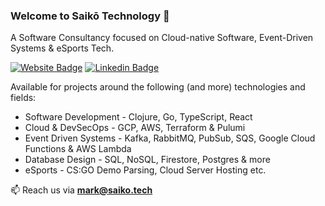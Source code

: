### Welcome to  Saikō Technology 👋

A Software Consultancy focused on Cloud-native Software, Event-Driven Systems & eSports Tech.

[![Website Badge](https://img.shields.io/badge/Website-3b5998?style=flat-square&logo=google-chrome&logoColor=white)](https://saiko.tech/)
[![Linkedin Badge](https://img.shields.io/badge/-LinkedIn-0e76a8?style=flat-square&logo=Linkedin&logoColor=white)](https://www.linkedin.com/company/74083626/)

Available for projects around the following (and more) technologies and fields:

- Software Development - Clojure, Go, TypeScript, React
- Cloud & DevSecOps - GCP, AWS, Terraform & Pulumi
- Event Driven Systems - Kafka, RabbitMQ, PubSub, SQS, Google Cloud Functions & AWS Lambda
- Database Design - SQL, NoSQL, Firestore, Postgres & more
- eSports - CS:GO Demo Parsing, Cloud Server Hosting etc.

📫 Reach us via **[mark@saiko.tech](mailto:mark@saiko.tech)**
